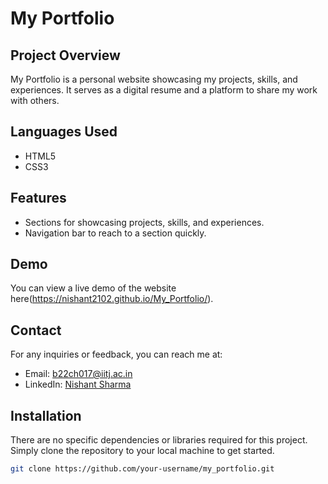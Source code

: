 # My Portfolio

## Project Overview
My Portfolio is a personal website showcasing my projects, skills, and experiences. It serves as a digital resume and a platform to share my work with others.


## Languages Used
- HTML5
- CSS3

## Features
- Sections for showcasing projects, skills, and experiences.
- Navigation bar to reach to a section quickly.

## Demo
You can view a live demo of the website here(https://nishant2102.github.io/My_Portfolio/).

## Contact
For any inquiries or feedback, you can reach me at:
- Email: b22ch017@iitj.ac.in
- LinkedIn: [Nishant Sharma](https://www.linkedin.com/in/nishantsharma2102)

## Installation
There are no specific dependencies or libraries required for this project. Simply clone the repository to your local machine to get started.

```bash
git clone https://github.com/your-username/my_portfolio.git




